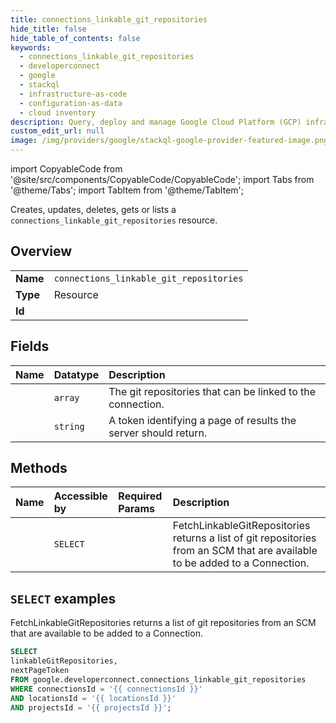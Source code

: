 ```yaml
---
title: connections_linkable_git_repositories
hide_title: false
hide_table_of_contents: false
keywords:
  - connections_linkable_git_repositories
  - developerconnect
  - google
  - stackql
  - infrastructure-as-code
  - configuration-as-data
  - cloud inventory
description: Query, deploy and manage Google Cloud Platform (GCP) infrastructure and resources using SQL
custom_edit_url: null
image: /img/providers/google/stackql-google-provider-featured-image.png
---
```


import CopyableCode from '@site/src/components/CopyableCode/CopyableCode';
import Tabs from '@theme/Tabs';
import TabItem from '@theme/TabItem';

Creates, updates, deletes, gets or lists a <code>connections_linkable_git_repositories</code> resource.

## Overview
<table><tbody>
<tr><td><b>Name</b></td><td><code>connections_linkable_git_repositories</code></td></tr>
<tr><td><b>Type</b></td><td>Resource</td></tr>
<tr><td><b>Id</b></td><td><CopyableCode code="google.developerconnect.connections_linkable_git_repositories" /></td></tr>
</tbody></table>

## Fields
| Name | Datatype | Description |
|:-----|:---------|:------------|
| <CopyableCode code="linkableGitRepositories" /> | `array` | The git repositories that can be linked to the connection. |
| <CopyableCode code="nextPageToken" /> | `string` | A token identifying a page of results the server should return. |

## Methods
| Name | Accessible by | Required Params | Description |
|:-----|:--------------|:----------------|:------------|
| <CopyableCode code="fetch_linkable_git_repositories" /> | `SELECT` | <CopyableCode code="connectionsId, locationsId, projectsId" /> | FetchLinkableGitRepositories returns a list of git repositories from an SCM that are available to be added to a Connection. |

## `SELECT` examples

FetchLinkableGitRepositories returns a list of git repositories from an SCM that are available to be added to a Connection.

```sql
SELECT
linkableGitRepositories,
nextPageToken
FROM google.developerconnect.connections_linkable_git_repositories
WHERE connectionsId = '{{ connectionsId }}'
AND locationsId = '{{ locationsId }}'
AND projectsId = '{{ projectsId }}';
```
